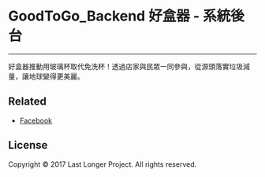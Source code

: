 # GoodToGo_Backend 好盒器 - 系統後台
-------------

好盒器推動用玻璃杯取代免洗杯！透過店家與民眾一同參與，從源頭落實垃圾減量，讓地球變得更美麗。


## Related

- [Facebook](https://www.facebook.com/good.to.go.tw/)

## License

Copyright © 2017 Last Longer Project. All rights reserved.